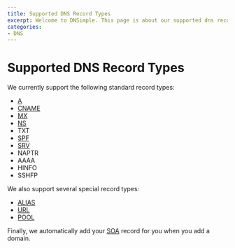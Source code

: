 ```yaml
---
title: Supported DNS Record Types
excerpt: Welcome to DNSimple. This page is about our supported dns records. Hosted DNS has never been this easy.
categories:
- DNS
---
```


# Supported DNS Record Types

We currently support the following standard record types:

- [A](/articles/a-record)
- [CNAME](/articles/cname-record)
- [MX](/articles/mx-record)
- [NS](/articles/ns-record)
- TXT
- [SPF](/articles/spf-record)
- [SRV](/articles/srv-record)
- NAPTR
- AAAA
- HINFO
- SSHFP

We also support several special record types:

- [ALIAS](/articles/alias-record)
- [URL](/articles/url-record)
- [POOL](/articles/pool-record)

Finally, we automatically add your [SOA](/articles/soa-record) record for you when you add a domain.
